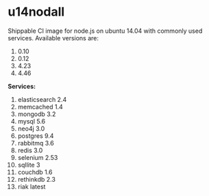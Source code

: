 u14nodall
================

Shippable CI image for node.js on ubuntu 14.04 with commonly used services. Available versions are:

1. 0.10
2. 0.12
3. 4.23
4. 4.46

**Services:**

1. elasticsearch 2.4
2. memcached 1.4
3. mongodb 3.2
4. mysql 5.6
5. neo4j 3.0
6. postgres 9.4
7. rabbitmq 3.6
8. redis 3.0
9. selenium 2.53
10. sqllite 3
11. couchdb 1.6
12. rethinkdb 2.3
13. riak latest
